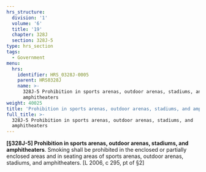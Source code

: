 ```yaml
---
hrs_structure:
  division: '1'
  volume: '6'
  title: '19'
  chapter: 328J
  section: 328J-5
type: hrs_section
tags:
  - Government
menu:
  hrs:
    identifier: HRS_0328J-0005
    parent: HRS0328J
    name: >-
      328J-5 Prohibition in sports arenas, outdoor arenas, stadiums, and
      amphitheaters
weight: 40025
title: 'Prohibition in sports arenas, outdoor arenas, stadiums, and amphitheaters'
full_title: >-
  328J-5 Prohibition in sports arenas, outdoor arenas, stadiums, and
  amphitheaters
---
```

**[§328J-5] Prohibition in sports arenas, outdoor arenas, stadiums, and amphitheaters**. Smoking shall be prohibited in the enclosed or partially enclosed areas and in seating areas of sports arenas, outdoor arenas, stadiums, and amphitheaters. [L 2006, c 295, pt of §2]